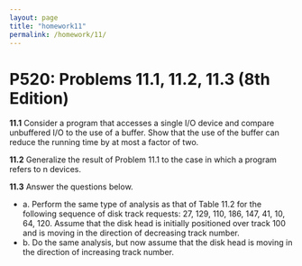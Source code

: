 ```yaml
---
layout: page
title: "homework11"
permalink: /homework/11/
---
```


<head>
<script type="text/x-mathjax-config">
  MathJax.Hub.Config({
      extensions: ["tex2jax.js"],
      tex2jax: {
          inlineMath: [ ['$','$'], ["\\(","\\)"] ],
          processEscapes: true,
          processRefs: true,
          processEnvironments: true
      },
      TeX: { equationNumbers: { autoNumber: "AMS" } }
  });
</script>
<script type="text/javascript" async
  src="https://cdn.mathjax.org/mathjax/latest/MathJax.js?config=TeX-AMS-MML_HTMLorMML">
</script>
</head>

# P520: Problems 11.1, 11.2, 11.3 (8th Edition)

**11.1** Consider a program that accesses a single I/O device and compare unbuffered I/O to the use of a buffer. Show that the use of the buffer can reduce the running time by at most a factor of two.

**11.2** Generalize the result of Problem 11.1 to the case in which a program refers to n devices.

**11.3** Answer the questions below.
- a. Perform the same type of analysis as that of Table 11.2 for the following sequence of disk track requests: 27, 129, 110, 186, 147, 41, 10, 64, 120. Assume that the disk head is initially positioned over track 100 and is moving in the direction of decreasing track number.
- b. Do the same analysis, but now assume that the disk head is moving in the direction of increasing track number.
